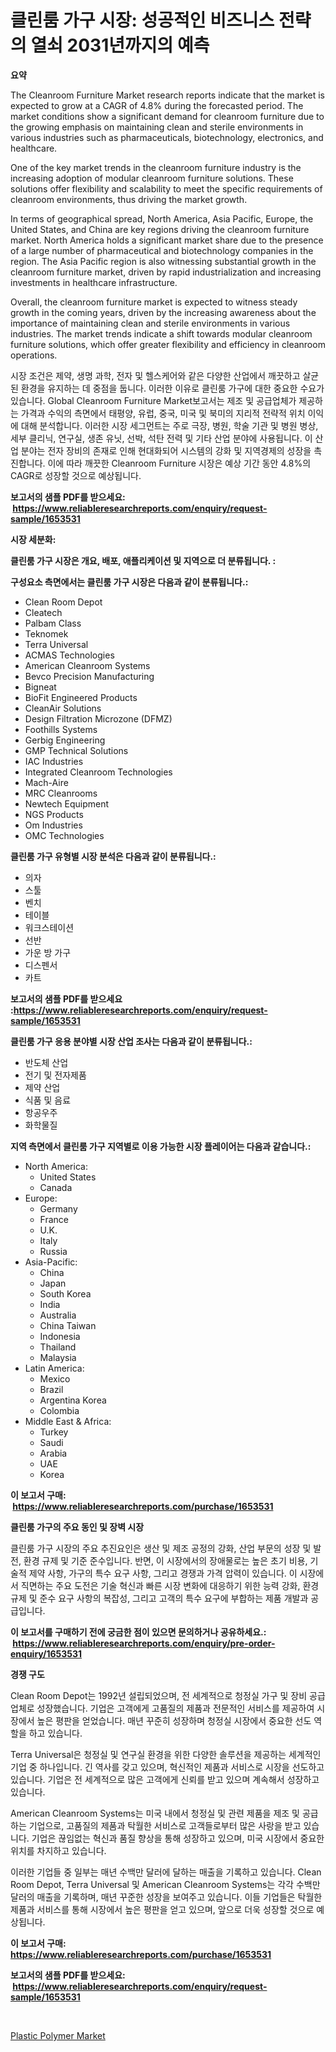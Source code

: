 <p><h1>클린룸 가구 시장: 성공적인 비즈니스 전략의 열쇠 2031년까지의 예측</h1></p><p><strong>요약</strong></p>
<p><p>The Cleanroom Furniture Market research reports indicate that the market is expected to grow at a CAGR of 4.8% during the forecasted period. The market conditions show a significant demand for cleanroom furniture due to the growing emphasis on maintaining clean and sterile environments in various industries such as pharmaceuticals, biotechnology, electronics, and healthcare.</p><p>One of the key market trends in the cleanroom furniture industry is the increasing adoption of modular cleanroom furniture solutions. These solutions offer flexibility and scalability to meet the specific requirements of cleanroom environments, thus driving the market growth.</p><p>In terms of geographical spread, North America, Asia Pacific, Europe, the United States, and China are key regions driving the cleanroom furniture market. North America holds a significant market share due to the presence of a large number of pharmaceutical and biotechnology companies in the region. The Asia Pacific region is also witnessing substantial growth in the cleanroom furniture market, driven by rapid industrialization and increasing investments in healthcare infrastructure.</p><p>Overall, the cleanroom furniture market is expected to witness steady growth in the coming years, driven by the increasing awareness about the importance of maintaining clean and sterile environments in various industries. The market trends indicate a shift towards modular cleanroom furniture solutions, which offer greater flexibility and efficiency in cleanroom operations.</p><p>시장 조건은 제약, 생명 과학, 전자 및 헬스케어와 같은 다양한 산업에서 깨끗하고 살균 된 환경을 유지하는 데 중점을 둡니다. 이러한 이유로 클린룸 가구에 대한 중요한 수요가 있습니다. Global Cleanroom Furniture Market보고서는 제조 및 공급업체가 제공하는 가격과 수익의 측면에서 태평양, 유럽, 중국, 미국 및 북미의 지리적 전략적 위치 이익에 대해 분석합니다. 이러한 시장 세그먼트는 주로 극장, 병원, 학술 기관 및 병원 병상, 세부 클리닉, 연구실, 생존 유닛, 선박, 석탄 전력 및 기타 산업 분야에 사용됩니다. 이 산업 분야는 전자 장비의 존재로 인해 현대화되어 시스템의 강화 및 지역경제의 성장을 촉진합니다. 이에 따라 깨끗한 Cleanroom Furniture 시장은 예상 기간 동안 4.8%의 CAGR로 성장할 것으로 예상됩니다.</p></p>
<p><strong>보고서의 샘플 PDF를 받으세요: &nbsp;<a href="https://www.reliableresearchreports.com/enquiry/request-sample/1653531">https://www.reliableresearchreports.com/enquiry/request-sample/1653531</a></strong></p>
<p><strong>시장 세분화:</strong></p>
<p><strong> 클린룸 가구 시장은 개요, 배포, 애플리케이션 및 지역으로 더 분류됩니다. :</strong></p>
<p><strong>구성요소 측면에서는 클린룸 가구 시장은 다음과 같이 분류됩니다.:</strong></p>
<p><ul><li>Clean Room Depot</li><li>Cleatech</li><li>Palbam Class</li><li>Teknomek</li><li>Terra Universal</li><li>ACMAS Technologies</li><li>American Cleanroom Systems</li><li>Bevco Precision Manufacturing</li><li>Bigneat</li><li>BioFit Engineered Products</li><li>CleanAir Solutions</li><li>Design Filtration Microzone (DFMZ)</li><li>Foothills Systems</li><li>Gerbig Engineering</li><li>GMP Technical Solutions</li><li>IAC Industries</li><li>Integrated Cleanroom Technologies</li><li>Mach-Aire</li><li>MRC Cleanrooms</li><li>Newtech Equipment</li><li>NGS Products</li><li>Om Industries</li><li>OMC Technologies</li></ul></p>
<p><strong> 클린룸 가구 유형별 시장 분석은 다음과 같이 분류됩니다.:</strong></p>
<p><ul><li>의자</li><li>스툴</li><li>벤치</li><li>테이블</li><li>워크스테이션</li><li>선반</li><li>가운 방 가구</li><li>디스펜서</li><li>카트</li></ul></p>
<p><strong>보고서의 샘플 PDF를 받으세요 :<a href="https://www.reliableresearchreports.com/enquiry/request-sample/1653531">https://www.reliableresearchreports.com/enquiry/request-sample/1653531</a></strong></p>
<p><strong> 클린룸 가구 응용 분야별 시장 산업 조사는 다음과 같이 분류됩니다.:</strong></p>
<p><ul><li>반도체 산업</li><li>전기 및 전자제품</li><li>제약 산업</li><li>식품 및 음료</li><li>항공우주</li><li>화학물질</li></ul></p>
<p><strong>지역 측면에서 클린룸 가구 지역별로 이용 가능한 시장 플레이어는 다음과 같습니다.:</strong></p>
<p><ul>
    <li>
        North America:
        <ul>
            <li>United States</li>
            <li>Canada</li>
        </ul>
    </li>
    <li>
        Europe:
        <ul>
            <li>Germany</li>
            <li>France</li>
            <li>U.K.</li>
            <li>Italy</li>
            <li>Russia</li>
        </ul>
    </li>
    <li>
        Asia-Pacific:
        <ul>
            <li>China</li>
            <li>Japan</li>
            <li>South Korea</li>
            <li>India</li>
            <li>Australia</li>
            <li>China Taiwan</li>
            <li>Indonesia</li>
            <li>Thailand</li>
            <li>Malaysia</li>
        </ul>
    </li>
    <li>
        Latin America:
        <ul>
            <li>Mexico</li>
            <li>Brazil</li>
            <li>Argentina Korea</li>
            <li>Colombia</li>
        </ul>
    </li>
    <li>
        Middle East & Africa:
        <ul>
            <li>Turkey</li>
            <li>Saudi</li>
            <li>Arabia</li>
            <li>UAE</li>
            <li>Korea</li>
        </ul>
    </li>
    </ul></p>
<p><strong>이 보고서 구매: &nbsp;<a href="https://www.reliableresearchreports.com/purchase/1653531">https://www.reliableresearchreports.com/purchase/1653531</a></strong></p>
<p><strong>클린룸 가구의 주요 동인 및 장벽 시장</strong></p>
<p><p>클린룸 가구 시장의 주요 추진요인은 생산 및 제조 공정의 강화, 산업 부문의 성장 및 발전, 환경 규제 및 기준 준수입니다. 반면, 이 시장에서의 장애물로는 높은 초기 비용, 기술적 제약 사항, 가구의 특수 요구 사항, 그리고 경쟁과 가격 압력이 있습니다. 이 시장에서 직면하는 주요 도전은 기술 혁신과 빠른 시장 변화에 대응하기 위한 능력 강화, 환경규제 및 준수 요구 사항의 복잡성, 그리고 고객의 특수 요구에 부합하는 제품 개발과 공급입니다.</p></p>
<p><strong>이 보고서를 구매하기 전에 궁금한 점이 있으면 문의하거나 공유하세요.: &nbsp;<a href="https://www.reliableresearchreports.com/enquiry/pre-order-enquiry/1653531">https://www.reliableresearchreports.com/enquiry/pre-order-enquiry/1653531</a></strong></p>
<p><strong>경쟁 구도</strong></p>
<p><p>Clean Room Depot는 1992년 설립되었으며, 전 세계적으로 청정실 가구 및 장비 공급 업체로 성장했습니다. 기업은 고객에게 고품질의 제품과 전문적인 서비스를 제공하여 시장에서 높은 평판을 얻었습니다. 매년 꾸준히 성장하며 청정실 시장에서 중요한 선도 역할을 하고 있습니다.</p><p>Terra Universal은 청정실 및 연구실 환경을 위한 다양한 솔루션을 제공하는 세계적인 기업 중 하나입니다. 긴 역사를 갖고 있으며, 혁신적인 제품과 서비스로 시장을 선도하고 있습니다. 기업은 전 세계적으로 많은 고객에게 신뢰를 받고 있으며 계속해서 성장하고 있습니다.</p><p>American Cleanroom Systems는 미국 내에서 청정실 및 관련 제품을 제조 및 공급하는 기업으로, 고품질의 제품과 탁월한 서비스로 고객들로부터 많은 사랑을 받고 있습니다. 기업은 끊임없는 혁신과 품질 향상을 통해 성장하고 있으며, 미국 시장에서 중요한 위치를 차지하고 있습니다.</p><p>이러한 기업들 중 일부는 매년 수백만 달러에 달하는 매출을 기록하고 있습니다. Clean Room Depot, Terra Universal 및 American Cleanroom Systems는 각각 수백만 달러의 매출을 기록하며, 매년 꾸준한 성장을 보여주고 있습니다. 이들 기업들은 탁월한 제품과 서비스를 통해 시장에서 높은 평판을 얻고 있으며, 앞으로 더욱 성장할 것으로 예상됩니다.</p></p>
<p><strong>이 보고서 구매: &nbsp; <a href="https://www.reliableresearchreports.com/purchase/1653531">https://www.reliableresearchreports.com/purchase/1653531</a></strong></p>
<p><strong>보고서의 샘플 PDF를 받으세요: &nbsp;<a href="https://www.reliableresearchreports.com/enquiry/request-sample/1653531">https://www.reliableresearchreports.com/enquiry/request-sample/1653531</a></strong><strong></strong></p>
<p>&nbsp;</p>
<p><p><a href="https://eight-handstand-8fb.notion.site/Plastic-Polymer-Market-Analysis-Examines-its-Scope-on-Growth-Opportunities-and-Forecasted-Trends-Sp-538cb5b8367143d0b3c76737f6dc1207">Plastic Polymer Market</a></p></p>